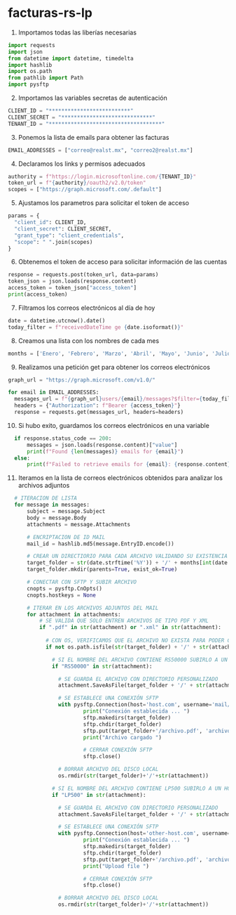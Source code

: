 # facturas-rs-lp

1. Importamos todas las liberías necesarias
``` python
import requests
import json
from datetime import datetime, timedelta
import hashlib
import os.path
from pathlib import Path
import pysftp
```
2. Importamos las variables secretas de autenticación
``` python
CLIENT_ID = "**************************"
CLIENT_SECRET = "*****************************"
TENANT_ID = "************************************"
```
3. Ponemos la lista de emails para obtener las facturas
``` python
EMAIL_ADDRESSES = ["correo@realst.mx", "correo2@realst.mx"]
```
4. Declaramos los links y permisos adecuados
``` python
authority = f"https://login.microsoftonline.com/{TENANT_ID}"
token_url = f"{authority}/oauth2/v2.0/token"
scopes = ["https://graph.microsoft.com/.default"]
```
5. Ajustamos los parametros para solicitar el token de acceso
``` python
params = {
  "client_id": CLIENT_ID,
  "client_secret": CLIENT_SECRET,
  "grant_type": "client_credentials",
  "scope": " ".join(scopes)
}
```
6. Obtenemos el token de acceso para solicitar información de las cuentas
``` python
response = requests.post(token_url, data=params)
token_json = json.loads(response.content)
access_token = token_json["access_token"]
print(access_token)
```
7. Filtramos los correos electrónicos al día de hoy
 ``` python
date = datetime.utcnow().date()
today_filter = f"receivedDateTime ge {date.isoformat()}"
```
8. Creamos una lista con los nombres de cada mes
``` python
months = ['Enero', 'Febrero', 'Marzo', 'Abril', 'Mayo', 'Junio', 'Julio', 'Agosto', 'Septiembre', 'Octubre', 'Noviembre', 'Diciembre']
```
9. Realizamos una petición get para obtener los correos electrónicos
``` python
graph_url = "https://graph.microsoft.com/v1.0/"

for email in EMAIL_ADDRESSES:
  messages_url = f"{graph_url}users/{email}/messages?$filter={today_filter}"
  headers = {"Authorization": f"Bearer {access_token}"}
  response = requests.get(messages_url, headers=headers)
```
10. Si hubo exito, guardamos los correos electrónicos en una variable
``` python
  if response.status_code == 200:
      messages = json.loads(response.content)["value"]
      print(f"Found {len(messages)} emails for {email}")
  else:
      print(f"Failed to retrieve emails for {email}: {response.content}")
```
11. Iteramos en la lista de correos electrónicos obtenidos para analizar los archivos adjuntos
``` python
  # ITERACION DE LISTA
  for message in messages:
      subject = message.Subject
      body = message.Body
      attachments = message.Attachments

      # ENCRIPTACION DE ID MAIL
      mail_id = hashlib.md5(message.EntryID.encode())

      # CREAR UN DIRECTIORIO PARA CADA ARCHIVO VALIDANDO SU EXISTENCIA
      target_folder = str(date.strftime('%Y')) + '/' + months[int(date.strftime("%m"))-1] + '/' + 'Semana ' + date.isocalendar().week + '/' + 'nombre_operador'
      target_folder.mkdir(parents=True, exist_ok=True)

      # CONECTAR CON SFTP Y SUBIR ARCHIVO
      cnopts = pysftp.CnOpts()
      cnopts.hostkeys = None

      # ITERAR EN LOS ARCHIVOS ADJUNTOS DEL MAIL
      for attachment in attachments:
          # SE VALIDA QUE SOLO ENTREN ARCHIVOS DE TIPO PDF Y XML
          if ".pdf" in str(attachment) or ".xml" in str(attachment):
          
            # CON OS, VERIFICAMOS QUE EL ARCHIVO NO EXISTA PARA PODER CREARLO
            if not os.path.isfile(str(target_folder) + '/' + str(attachment)):

              # SI EL NOMBRE DEL ARCHIVO CONTIENE RS50000 SUBIRLO A UN HOST POR SFTP
              if "RS50000" in str(attachment):

                # SE GUARDA EL ARCHIVO CON DIRECTORIO PERSONALIZADO
                attachment.SaveAsFile(target_folder + '/' + str(attachment))

                # SE ESTABLECE UNA CONEXIÓN SFTP 
                with pysftp.Connection(host='host.com', username='mail/username', password='pass', cnopts = cnopts, port=22) as sftp:
                        print("Conexión establecida ... ")
                        sftp.makedirs(target_folder)
                        sftp.chdir(target_folder)
                        sftp.put(target_folder+'/archivo.pdf', 'archivo.pdf', preserve_mtime=True)
                        print("Archivo cargado ")

                        # CERRAR CONEXIÓN SFTP
                        sftp.close()

                # BORRAR ARCHIVO DEL DISCO LOCAL
                os.rmdir(str(target_folder)+'/'+str(attachment))

              # SI EL NOMBRE DEL ARCHIVO CONTIENE LP500 SUBIRLO A UN HOST DISTINTO POR SFTP
              if "LP500" in str(attachment):

                # SE GUARDA EL ARCHIVO CON DIRECTORIO PERSONALIZADO
                attachment.SaveAsFile(target_folder + '/' + str(attachment))

                # SE ESTABLECE UNA CONEXIÓN SFTP 
                with pysftp.Connection(host='other-host.com', username='mail/username', password='pass', cnopts = cnopts, port=22) as sftp:
                        print("Conexión establecida ... ")
                        sftp.makedirs(target_folder)
                        sftp.chdir(target_folder)
                        sftp.put(target_folder+'/archivo.pdf', 'archivo.pdf', preserve_mtime=True)
                        print("Upload file ")

                        # CERRAR CONEXIÓN SFTP
                        sftp.close()

                # BORRAR ARCHIVO DEL DISCO LOCAL
                os.rmdir(str(target_folder)+'/'+str(attachment))
```

